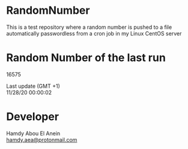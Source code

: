 # RandomNumber    
This is a test repository where a random number is pushed to a file automatically passwordless from a cron job in my Linux CentOS server    
# Random Number of the last run   
16575
      
Last update (GMT +1)    
11/28/20 00:00:02
# Developer    
Hamdy Abou El Anein   
hamdy.aea@protonmail.com
